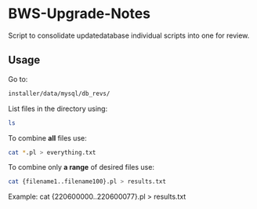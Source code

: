 # BWS-Upgrade-Notes
Script to consolidate updatedatabase individual scripts into one for review.

## Usage 
Go to: 
```bash
installer/data/mysql/db_revs/
```
List files in the directory using: 
```bash
ls
```

To combine **all** files use:
```bash
cat *.pl > everything.txt
```

To combine only **a range** of desired files use:
```bash
cat {filename1..filename100}.pl > results.txt
```
Example: cat {220600000..220600077}.pl > results.txt
